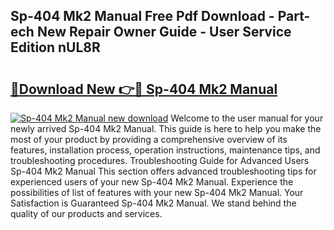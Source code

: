 ## Sp-404 Mk2 Manual Free Pdf Download - Part-ech New Repair Owner Guide - User Service Edition nUL8R

# <h2><a href="http://cf18736.oget.top/?id=Sp-404+Mk2+Manual">🔗Download New 👉🔴 Sp-404 Mk2 Manual</a></h2>

[![Sp-404 Mk2 Manual new download](https://i.imgur.com/5g1atiW.png)](http://cf18736.oget.top/?id=Sp-404+Mk2+Manual)
Welcome to the user manual for your newly arrived Sp-404 Mk2 Manual. This guide is here to help you make the most of your product by providing a comprehensive overview of its features, installation process, operation instructions, maintenance tips, and troubleshooting procedures. Troubleshooting Guide for Advanced Users Sp-404 Mk2 Manual This section offers advanced troubleshooting tips for experienced users of your new Sp-404 Mk2 Manual. Experience the possibilities of list of features with your new Sp-404 Mk2 Manual. Your Satisfaction is Guaranteed Sp-404 Mk2 Manual. We stand behind the quality of our products and services.
